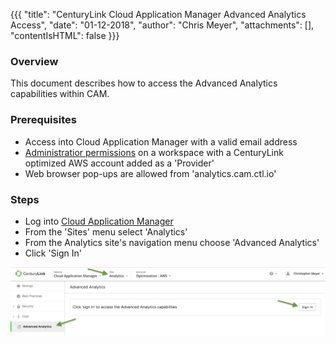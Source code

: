 {{{
  "title": "CenturyLink Cloud Application Manager Advanced Analytics Access",
  "date": "01-12-2018",
  "author": "Chris Meyer",
  "attachments": [],
  "contentIsHTML": false
}}}

### Overview
This document describes how to access the Advanced Analytics capabilities within CAM.  

### Prerequisites
*  Access into Cloud Application Manager with a valid email address
*  [Administratior permissions](https://www.ctl.io/knowledge-base/cloud-application-manager/core-concepts/workspaces-and-collaboration/#workspaces) on a workspace with a CenturyLink optimized AWS account added as a 'Provider'
* Web browser pop-ups are allowed from 'analytics.cam.ctl.io'

### Steps
*  Log into [Cloud Application Manager](https://cam.ctl.io) 
*  From the 'Sites' menu select 'Analytics'
*  From the Analytics site's navigation menu choose 'Advanced Analytics'
*  Click 'Sign In'


![Advanced Analytics Screenshot](../../images/AdvancedAnalyticsScreenshot.png)

